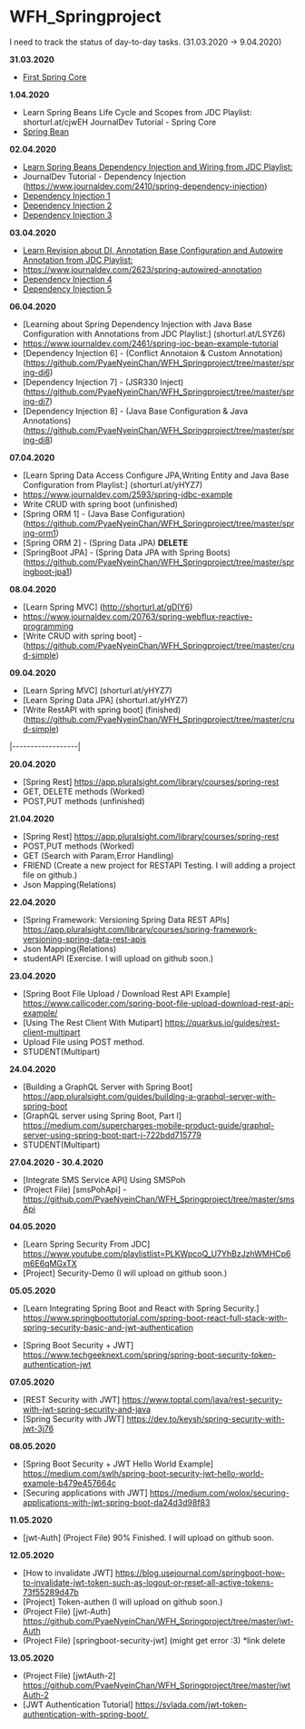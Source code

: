 # WFH_Springproject
I need to track the status of day-to-day tasks. (31.03.2020 →  9.04.2020)

**31.03.2020**
* [First Spring Core](https://github.com/PyaeNyeinChan/WFH_Springproject/tree/master/springBean)

**1.04.2020**
* Learn Spring Beans Life Cycle and Scopes from JDC Playlist:
shorturl.at/cjwEH
JournalDev Tutorial - Spring Core
* [Spring Bean](https://github.com/PyaeNyeinChan/WFH_Springproject/tree/master/spring-bean2)

**02.04.2020**
* [Learn Spring Beans Dependency Injection and Wiring from JDC Playlist:](shorturl.at/aBGX6)
* JournalDev Tutorial - Dependency Injection (https://www.journaldev.com/2410/spring-dependency-injection)
* [Dependency Injection 1](https://github.com/PyaeNyeinChan/WFH_Springproject/tree/master/spring-di1)
* [Dependency Injection 2](https://github.com/PyaeNyeinChan/WFH_Springproject/tree/master/spring-di2)
* [Dependency Injection 3](https://github.com/PyaeNyeinChan/WFH_Springproject/tree/master/spring-di3)

**03.04.2020**
* [Learn Revision about DI, Annotation Base Configuration and Autowire Annotation from JDC Playlist:](shorturl.at/LSYZ6)
* https://www.journaldev.com/2623/spring-autowired-annotation
* [Dependency Injection 4](https://github.com/PyaeNyeinChan/WFH_Springproject/tree/master/spring-di4)
* [Dependency Injection 5](https://github.com/PyaeNyeinChan/WFH_Springproject/tree/master/spring-di5)

**06.04.2020**
* [Learning about Spring Dependency Injection with Java Base Configuration with Annotations from JDC Playlist:] (shorturl.at/LSYZ6)
* https://www.journaldev.com/2461/spring-ioc-bean-example-tutorial
* [Dependency Injection 6] - (Conflict Annotaion & Custom Annotation) (https://github.com/PyaeNyeinChan/WFH_Springproject/tree/master/spring-di6)
* [Dependency Injection 7] - (JSR330 Inject) (https://github.com/PyaeNyeinChan/WFH_Springproject/tree/master/spring-di7)
* [Dependency Injection 8] - (Java Base Configuration & Java Annotations) (https://github.com/PyaeNyeinChan/WFH_Springproject/tree/master/spring-di8)

**07.04.2020**
* [Learn Spring Data Access Configure JPA,Writing Entity and Java Base Configuration from Playlist:] (shorturl.at/yHYZ7)
* https://www.journaldev.com/2593/spring-jdbc-example
* Write CRUD with spring boot (unfinished) 
* [Spring ORM 1] - (Java Base Configuration) (https://github.com/PyaeNyeinChan/WFH_Springproject/tree/master/spring-orm1)
* [Spring ORM 2] - (Spring Data JPA) **DELETE**
* [SpringBoot JPA] - (Spring Data JPA with Spring Boots) (https://github.com/PyaeNyeinChan/WFH_Springproject/tree/master/springboot-jpa1)

**08.04.2020**
* [Learn Spring MVC] (http://shorturl.at/gDIY6)
* https://www.journaldev.com/20763/spring-webflux-reactive-programming
* [Write CRUD with spring boot] -
(https://github.com/PyaeNyeinChan/WFH_Springproject/tree/master/crud-simple) 

**09.04.2020**
* [Learn Spring MVC] (shorturl.at/yHYZ7)
* [Learn Spring Data JPA] (shorturl.at/yHYZ7)
* [Write RestAPI with spring boot] (finished) (https://github.com/PyaeNyeinChan/WFH_Springproject/tree/master/crud-simple) 

|------------------|

**20.04.2020**
* [Spring Rest] https://app.pluralsight.com/library/courses/spring-rest
* GET, DELETE methods (Worked)
* POST,PUT methods (unfinished)

**21.04.2020**
* [Spring Rest] https://app.pluralsight.com/library/courses/spring-rest
* POST,PUT methods (Worked)
* GET (Search with Param,Error Handling)
* FRIEND (Create a new project for RESTAPI Testing. I will adding a project file on github.)
* Json Mapping(Relations)

**22.04.2020**
* [Spring Framework: Versioning Spring Data REST APIs] 
  https://app.pluralsight.com/library/courses/spring-framework-versioning-spring-data-rest-apis
* Json Mapping(Relations)
* studentAPI (Exercise. I will upload on github soon.)

**23.04.2020**
* [Spring Boot File Upload / Download Rest API Example] https://www.callicoder.com/spring-boot-file-upload-download-rest-api-example/
* [Using The Rest Client With Mutipart] https://quarkus.io/guides/rest-client-multipart
* Upload File using POST method.
* STUDENT(Multipart)

**24.04.2020**
* [Building a GraphQL Server with Spring Boot] https://app.pluralsight.com/guides/building-a-graphql-server-with-spring-boot
* [GraphQL server using Spring Boot, Part I] https://medium.com/supercharges-mobile-product-guide/graphql-server-using-spring-boot-part-i-722bdd715779
* STUDENT(Multipart)

**27.04.2020 - 30.4.2020**
* [Integrate SMS Service API] Using SMSPoh
* (Project File) [smsPohApi] - https://github.com/PyaeNyeinChan/WFH_Springproject/tree/master/smsApi

**04.05.2020**
* [Learn Spring Security From JDC] https://www.youtube.com/playlistlist=PLKWpcoQ_U7YhBzJzhWMHCp6m6E6qMGxTX
* [Project] Security-Demo (I will upload on github soon.)

**05.05.2020**
* [Learn Integrating Spring Boot and React with Spring Security.] https://www.springboottutorial.com/spring-boot-react-full-stack-with-spring-security-basic-and-jwt-authentication

* [Spring Boot Security + JWT] https://www.techgeeknext.com/spring/spring-boot-security-token-authentication-jwt

**07.05.2020**
* [REST Security with JWT] https://www.toptal.com/java/rest-security-with-jwt-spring-security-and-java
* [Spring Security with JWT] https://dev.to/keysh/spring-security-with-jwt-3j76

**08.05.2020**
* [Spring Boot Security + JWT Hello World Example] https://medium.com/swlh/spring-boot-security-jwt-hello-world-example-b479e457664c
* [Securing applications with JWT] https://medium.com/wolox/securing-applications-with-jwt-spring-boot-da24d3d98f83

**11.05.2020**
* [jwt-Auth] (Project File) 90% Finished. I will upload on github soon.

**12.05.2020**
* [How to invalidate JWT] https://blog.usejournal.com/springboot-how-to-invalidate-jwt-token-such-as-logout-or-reset-all-active-tokens-73f55289d47b
* [Project] Token-authen (I will upload on github soon.)
* (Project File) [jwt-Auth] https://github.com/PyaeNyeinChan/WFH_Springproject/tree/master/jwt-Auth
* (Project File) [springboot-security-jwt] (might get error :3) *link delete

**13.05.2020**
* (Project File) [jwtAuth-2] https://github.com/PyaeNyeinChan/WFH_Springproject/tree/master/jwtAuth-2
* [JWT Authentication Tutorial] https://svlada.com/jwt-token-authentication-with-spring-boot/ 

